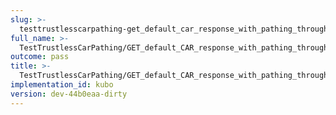 ```yaml
---
slug: >-
  testtrustlesscarpathing-get_default_car_response_with_pathing_through_unixfs_directory_(accept_header)-header_content-type
full_name: >-
  TestTrustlessCarPathing/GET_default_CAR_response_with_pathing_through_UnixFS_Directory_(Accept_Header)/Header_Content-Type
outcome: pass
title: >-
  TestTrustlessCarPathing/GET_default_CAR_response_with_pathing_through_UnixFS_Directory_(Accept_Header)/Header_Content-Type
implementation_id: kubo
version: dev-44b0eaa-dirty
---
```


